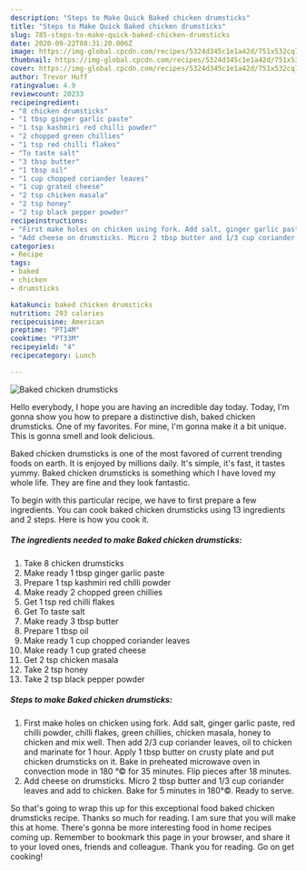 ```yaml
---
description: "Steps to Make Quick Baked chicken drumsticks"
title: "Steps to Make Quick Baked chicken drumsticks"
slug: 785-steps-to-make-quick-baked-chicken-drumsticks
date: 2020-09-22T08:31:20.006Z
image: https://img-global.cpcdn.com/recipes/5324d345c1e1a42d/751x532cq70/baked-chicken-drumsticks-recipe-main-photo.jpg
thumbnail: https://img-global.cpcdn.com/recipes/5324d345c1e1a42d/751x532cq70/baked-chicken-drumsticks-recipe-main-photo.jpg
cover: https://img-global.cpcdn.com/recipes/5324d345c1e1a42d/751x532cq70/baked-chicken-drumsticks-recipe-main-photo.jpg
author: Trevor Huff
ratingvalue: 4.9
reviewcount: 20233
recipeingredient:
- "8 chicken drumsticks"
- "1 tbsp ginger garlic paste"
- "1 tsp kashmiri red chilli powder"
- "2 chopped green chillies"
- "1 tsp red chilli flakes"
- "To taste salt"
- "3 tbsp butter"
- "1 tbsp oil"
- "1 cup chopped coriander leaves"
- "1 cup grated cheese"
- "2 tsp chicken masala"
- "2 tsp honey"
- "2 tsp black pepper powder"
recipeinstructions:
- "First make holes on chicken using fork. Add salt, ginger garlic paste, red chilli powder, chilli flakes, green chillies, chicken masala, honey to chicken and mix well. Then add 2/3 cup coriander leaves, oil to chicken and marinate for 1 hour. Apply 1 tbsp butter on crusty plate and put chicken drumsticks on it. Bake in preheated microwave oven in convection mode in 180 °© for 35 minutes. Flip pieces after 18 minutes."
- "Add cheese on drumsticks. Micro 2 tbsp butter and 1/3 cup coriander leaves and add to chicken. Bake for 5 minutes in 180°©. Ready to serve."
categories:
- Recipe
tags:
- baked
- chicken
- drumsticks

katakunci: baked chicken drumsticks 
nutrition: 293 calories
recipecuisine: American
preptime: "PT14M"
cooktime: "PT33M"
recipeyield: "4"
recipecategory: Lunch

---
```



![Baked chicken drumsticks](https://img-global.cpcdn.com/recipes/5324d345c1e1a42d/751x532cq70/baked-chicken-drumsticks-recipe-main-photo.jpg)

Hello everybody, I hope you are having an incredible day today. Today, I'm gonna show you how to prepare a distinctive dish, baked chicken drumsticks. One of my favorites. For mine, I'm gonna make it a bit unique. This is gonna smell and look delicious.



Baked chicken drumsticks is one of the most favored of current trending foods on earth. It is enjoyed by millions daily. It's simple, it's fast, it tastes yummy. Baked chicken drumsticks is something which I have loved my whole life. They are fine and they look fantastic.


To begin with this particular recipe, we have to first prepare a few ingredients. You can cook baked chicken drumsticks using 13 ingredients and 2 steps. Here is how you cook it.

<!--inarticleads1-->

##### The ingredients needed to make Baked chicken drumsticks:

1. Take 8 chicken drumsticks
1. Make ready 1 tbsp ginger garlic paste
1. Prepare 1 tsp kashmiri red chilli powder
1. Make ready 2 chopped green chillies
1. Get 1 tsp red chilli flakes
1. Get To taste salt
1. Make ready 3 tbsp butter
1. Prepare 1 tbsp oil
1. Make ready 1 cup chopped coriander leaves
1. Make ready 1 cup grated cheese
1. Get 2 tsp chicken masala
1. Take 2 tsp honey
1. Take 2 tsp black pepper powder




<!--inarticleads2-->

##### Steps to make Baked chicken drumsticks:

1. First make holes on chicken using fork. Add salt, ginger garlic paste, red chilli powder, chilli flakes, green chillies, chicken masala, honey to chicken and mix well. Then add 2/3 cup coriander leaves, oil to chicken and marinate for 1 hour. Apply 1 tbsp butter on crusty plate and put chicken drumsticks on it. Bake in preheated microwave oven in convection mode in 180 °© for 35 minutes. Flip pieces after 18 minutes.
1. Add cheese on drumsticks. Micro 2 tbsp butter and 1/3 cup coriander leaves and add to chicken. Bake for 5 minutes in 180°©. Ready to serve.




So that's going to wrap this up for this exceptional food baked chicken drumsticks recipe. Thanks so much for reading. I am sure that you will make this at home. There's gonna be more interesting food in home recipes coming up. Remember to bookmark this page in your browser, and share it to your loved ones, friends and colleague. Thank you for reading. Go on get cooking!
